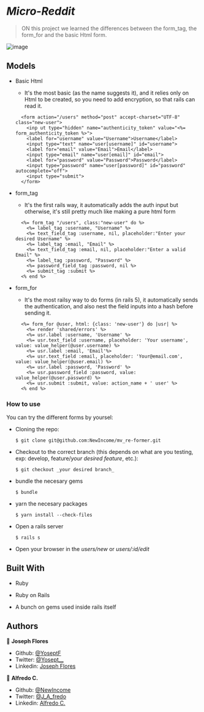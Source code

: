 # _Micro-Reddit_

> ON this project we learned the differences between the form_tag, the form_for and the basic Html form.

![image](https://i.imgur.com/duYollu.png)

## Models

- Basic Html
  - It's the most basic (as the name suggests it), and it relies only on Html to be created, so you need to add encryption, so that rails can read it.

  ```
    <form action="/users" method="post" accept-charset="UTF-8" class="new-user">
      <inp ut type="hidden" name="authenticity_token" value="<%= form_authenticity_token %>">
      <label for="username" value="Username">Username</label>
      <input type="text" name="user[username]" id="username">
      <label for="email" value="Email">Email</label>
      <input type="email" name="user[email]" id="email">
      <label for="password" value="Password">Password</label>
      <input type="password" name="user[password]" id="password" autocomplete="off">
      <input type="submit">
    </form>
  ```
- form_tag
  - It's the first rails way, it automatically adds the auth input but otherwise, it's still pretty much like making a pure html form
  ```
    <%= form_tag "/users", class:"new-user" do %>
      <%= label_tag :username, "Username" %>
      <%= text_field_tag :username, nil, placeholder:"Enter your desired Username" %>
      <%= label_tag :email, "Email" %>
      <%= text_field_tag :email, nil, placeholder:"Enter a valid Email" %>
      <%= label_tag :password, "Password" %>
      <%= password_field_tag :password, nil %>
      <%= submit_tag :submit %>
    <% end %>
  ```
- form_for
  - It's the most railsy way to do forms (in rails 5), it automatically sends the authentication, and also nest the field inputs into a hash before sending it.
  ```
    <%= form_for @user, html: {class: 'new-user'} do |usr| %>
      <%= render 'shared/errors' %>
      <%= usr.label :username, 'Username' %>
      <%= usr.text_field :username, placeholder: 'Your username', value: value_helper(@user.username) %>
      <%= usr.label :email, 'Email'%>
      <%= usr.text_field :email, placeholder: 'Your@email.com', value: value_helper(@user.email) %>
      <%= usr.label :password, 'Password' %>
      <%= usr.password_field :password, value: value_helper(@user.password) %>
      <%= usr.submit :submit, value: action_name + ' user' %>
    <% end %>
  ```

### How to use

You can try the different forms by yoursel:

- Cloning the repo:
  ```
  $ git clone git@github.com:NewIncome/mv_re-former.git
  ```
- Checkout to the correct branch (this depends on what are you testing, exp: develop, feature/_your desired feature_, etc.):
  ```
  $ git checkout _your desired branch_
  ```
- bundle the necesary gems
  ```
  $ bundle
  ```
- yarn the necesary packages
  ```
  $ yarn install --check-files
  ```
- Open a rails server
  ```
  $ rails s
  ```
- Open your browser in the _users/new_ or _users/:id/edit_
## Built With

- Ruby
- Ruby on Rails

- A bunch on gems used inside rails itself

## Authors

👤 **Joseph Flores**
- Github: [@YoseptF](https://github.com/YoseptF)
- Twitter: [@Yosept__](https://twitter.com/Yosept__)
- Linkedin: [Joseph Flores](https://www.linkedin.com/in/joseph-flores-928505106/)

👤 **Alfredo C.**
- Github: [@NewIncome](https://github.com/NewIncome)
- Twitter: [@J_A_fredo](https://twitter.com/J_A_fredo)
- Linkedin: [Alfredo C.](https://www.linkedin.com/in/alfredo-cardenas-62b021183 )
